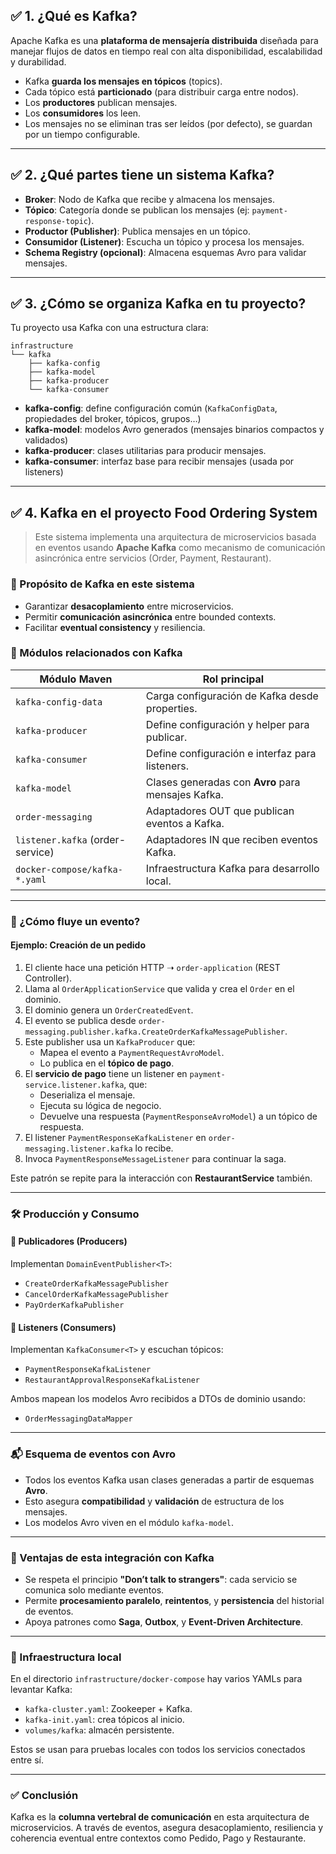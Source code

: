 ## ✅ 1. ¿Qué es Kafka?

Apache Kafka es una **plataforma de mensajería distribuida** diseñada para manejar flujos de datos en tiempo real con alta disponibilidad, escalabilidad y durabilidad.

- Kafka **guarda los mensajes en tópicos** (topics).
- Cada tópico está **particionado** (para distribuir carga entre nodos).
- Los **productores** publican mensajes.
- Los **consumidores** los leen.
- Los mensajes no se eliminan tras ser leídos (por defecto), se guardan por un tiempo configurable.

---

## ✅ 2. ¿Qué partes tiene un sistema Kafka?

- **Broker**: Nodo de Kafka que recibe y almacena los mensajes.
- **Tópico**: Categoría donde se publican los mensajes (ej: `payment-response-topic`).
- **Productor (Publisher)**: Publica mensajes en un tópico.
- **Consumidor (Listener)**: Escucha un tópico y procesa los mensajes.
- **Schema Registry (opcional)**: Almacena esquemas Avro para validar mensajes.

---

## ✅ 3. ¿Cómo se organiza Kafka en tu proyecto?

Tu proyecto usa Kafka con una estructura clara:

```
infrastructure
└── kafka
    ├── kafka-config
    ├── kafka-model
    ├── kafka-producer
    └── kafka-consumer
```

- **kafka-config**: define configuración común (`KafkaConfigData`, propiedades del broker, tópicos, grupos…)
- **kafka-model**: modelos Avro generados (mensajes binarios compactos y validados)
- **kafka-producer**: clases utilitarias para producir mensajes.
- **kafka-consumer**: interfaz base para recibir mensajes (usada por listeners)

---

## ✅ 4. Kafka en el proyecto Food Ordering System

>Este sistema implementa una arquitectura de microservicios basada en eventos usando **Apache Kafka** como mecanismo de comunicación asincrónica entre servicios (Order, Payment, Restaurant).

### 🎯 Propósito de Kafka en este sistema

- Garantizar **desacoplamiento** entre microservicios.
- Permitir **comunicación asincrónica** entre bounded contexts.
- Facilitar **eventual consistency** y resiliencia.

### 🧩 Módulos relacionados con Kafka

| Módulo Maven                      | Rol principal                                      |
|----------------------------------|----------------------------------------------------|
| `kafka-config-data`              | Carga configuración de Kafka desde properties.     |
| `kafka-producer`                 | Define configuración y helper para publicar.       |
| `kafka-consumer`                 | Define configuración e interfaz para listeners.     |
| `kafka-model`                    | Clases generadas con **Avro** para mensajes Kafka. |
| `order-messaging`                | Adaptadores OUT que publican eventos a Kafka.      |
| `listener.kafka` (order-service) | Adaptadores IN que reciben eventos Kafka.          |
| `docker-compose/kafka-*.yaml`    | Infraestructura Kafka para desarrollo local.       |

---

### 🔄 ¿Cómo fluye un evento?

#### Ejemplo: Creación de un pedido

1. El cliente hace una petición HTTP ➝ `order-application` (REST Controller).
2. Llama al `OrderApplicationService` que valida y crea el `Order` en el dominio.
3. El dominio genera un `OrderCreatedEvent`.
4. El evento se publica desde `order-messaging.publisher.kafka.CreateOrderKafkaMessagePublisher`.
5. Este publisher usa un `KafkaProducer` que:
    - Mapea el evento a `PaymentRequestAvroModel`.
    - Lo publica en el **tópico de pago**.
6. El **servicio de pago** tiene un listener en `payment-service.listener.kafka`, que:
    - Deserializa el mensaje.
    - Ejecuta su lógica de negocio.
    - Devuelve una respuesta (`PaymentResponseAvroModel`) a un tópico de respuesta.
7. El listener `PaymentResponseKafkaListener` en `order-messaging.listener.kafka` lo recibe.
8. Invoca `PaymentResponseMessageListener` para continuar la saga.

Este patrón se repite para la interacción con **RestaurantService** también.

---

### 🛠️ Producción y Consumo

#### 🔼 Publicadores (Producers)
Implementan `DomainEventPublisher<T>`:

- `CreateOrderKafkaMessagePublisher`
- `CancelOrderKafkaMessagePublisher`
- `PayOrderKafkaPublisher`

#### 🔽 Listeners (Consumers)
Implementan `KafkaConsumer<T>` y escuchan tópicos:

- `PaymentResponseKafkaListener`
- `RestaurantApprovalResponseKafkaListener`

Ambos mapean los modelos Avro recibidos a DTOs de dominio usando:

- `OrderMessagingDataMapper`

---

### 📬 Esquema de eventos con Avro

- Todos los eventos Kafka usan clases generadas a partir de esquemas **Avro**.
- Esto asegura **compatibilidad** y **validación** de estructura de los mensajes.
- Los modelos Avro viven en el módulo `kafka-model`.

---

### 🧪 Ventajas de esta integración con Kafka

- Se respeta el principio **"Don’t talk to strangers"**: cada servicio se comunica solo mediante eventos.
- Permite **procesamiento paralelo**, **reintentos**, y **persistencia** del historial de eventos.
- Apoya patrones como **Saga**, **Outbox**, y **Event-Driven Architecture**.

---

### 🔧 Infraestructura local

En el directorio `infrastructure/docker-compose` hay varios YAMLs para levantar Kafka:

- `kafka-cluster.yaml`: Zookeeper + Kafka.
- `kafka-init.yaml`: crea tópicos al inicio.
- `volumes/kafka`: almacén persistente.

Estos se usan para pruebas locales con todos los servicios conectados entre sí.

---

### ✅ Conclusión

Kafka es la **columna vertebral de comunicación** en esta arquitectura de microservicios. A través de eventos, asegura desacoplamiento, resiliencia y coherencia eventual entre contextos como Pedido, Pago y Restaurante.